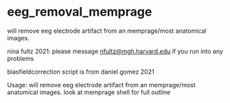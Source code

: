 # eeg_removal_memprage
will remove eeg electrode artifact from an memprage/most anatomical images. 

nina fultz 2021: please message nfultz@mgh.harvard.edu if you run into any problems

biasfieldcorrection script is from daniel gomez 2021

Usage: 
will remove eeg electrode artifact from an memprage/most anatomical images. 
look at memprage shell for full outline
